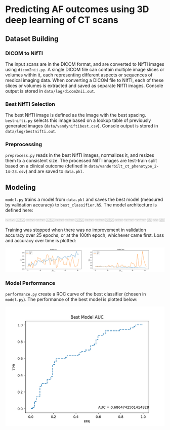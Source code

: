 # Predicting AF outcomes using 3D deep learning of CT scans

## Dataset Building
### DICOM to NifTI
The input scans are in the DICOM format, and are converted to NifTI images using `dicom2nii.py`. A single DICOM file can contain multiple image slices or volumes within it, each representing different aspects or sequences of medical imaging data. When converting a DICOM file to NIfTI, each of these slices or volumes is extracted and saved as separate NIfTI images. Console output is stored in `data/log/dicom2nii.out`.

### Best NifTI Selection
The best NifTI image is defined as the image with the best spacing. `bestnifti.py` selects this image based on a lookup table of previously generated images (`data/vandyniftibest.csv`). Console output is stored in `data/log/bestnifti.out`.

### Preprocessing
`preprocess.py` reads in the best NifTI images, normalizes it, and resizes them to a consistent size. The processed NifTI images are test-train split based on a clinical outcome (defined in `data/vanderbilt_ct_phenotype_2-14-23.csv`) and are saved to `data.pkl`. 

## Modeling
`model.py` trains a model from `data.pkl` and saves the best model (measured by validation accuracy) to `best_classifier.h5`. The model architecture is defined here:

![architecture](./figs/architecture.png)

Training was stopped when there was no improvement in validation accuracy over 25 epochs, or at the 100th epoch, whichever came first. Loss and accuracy over time is plotted:

![performance](./figs/performance.png)

### Model Performance
`performance.py` create a ROC curve of the best classifier (chosen in `model.py`). The performance of the best model is plotted below:

![AUC](./figs/AUC.png)
